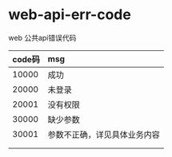 # web-api-err-code
web 公共api错误代码

| code码 | msg                          |
| ------ | :--------------------------- |
| 10000  | 成功                         |
| 20000  | 未登录                       |
| 20001  | 没有权限                     |
| 30000  | 缺少参数                     |
| 30001  | 参数不正确，详见具体业务内容 |
|        |                              |
|        |                              |



